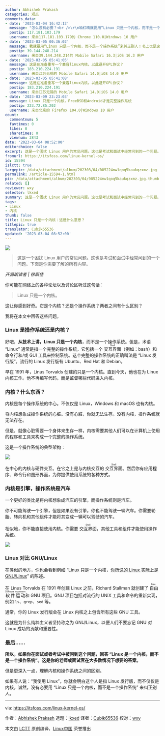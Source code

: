 ```yaml
---
author: Abhishek Prakash
categories: 观点
comments_data:
- date: '2023-03-04 16:42:12'
  message: "怎么没有必要？<br />\r\n咱杠精就要用“Linux 只是一个内核，而不是一个操作系统”来纠正别人！"
  postip: 117.181.103.179
  username: 来自117.181.103.179的 Chrome 110.0|Windows 10 用户
- date: '2023-03-05 00:36:02'
  message: 我就要用“Linux 只是一个内核，而不是一个操作系统”来纠正别人！书上也是这么写的。这么说本来就没错。
  postip: 39.144.248.214
  username: 来自39.144.248.214的 Mobile Safari 16.3|iOS 16.3 用户
- date: '2023-03-05 05:41:05'
  message: 这是在准备重写一个兼容linux内核，以此避开GPL协议？
  postip: 183.210.224.191
  username: 来自江苏无锡的 Mobile Safari 14.0|iOS 14.0 用户
- date: '2023-03-05 05:41:08'
  message: 这是在准备重写一个兼容linux内核，以此避开GPL协议？
  postip: 183.210.224.191
  username: 来自江苏无锡的 Mobile Safari 14.0|iOS 14.0 用户
- date: '2023-03-09 23:23:03'
  message: Linux 只是一个内核，FreeBSD和Android才是完整操作系统
  postip: 223.72.85.202
  username: 来自北京的 Firefox 104.0|Windows 10 用户
count:
  commentnum: 5
  favtimes: 0
  likes: 0
  sharetimes: 0
  viewnum: 3843
date: '2023-03-04 08:52:00'
editorchoice: false
excerpt: 这是一个困扰 Linux 用户的常见问题。这也是考试和面试中经常问到的一个问题。下面是你需要了解的所有内容。
fromurl: https://itsfoss.com/linux-kernel-os/
id: 15594
islctt: true
largepic: /data/attachment/album/202303/04/085224mw1qoq5kaukqzxmz.jpg
permalink: /article-15594-1.html
pic: /data/attachment/album/202303/04/085224mw1qoq5kaukqzxmz.jpg.thumb.jpg
related: []
reviewer: wxy
selector: lkxed
summary: 这是一个困扰 Linux 用户的常见问题。这也是考试和面试中经常问到的一个问题。下面是你需要了解的所有内容。
tags:
- Linux
- 内核
thumb: false
title: Linux 只是一个内核：这是什么意思？
titlepic: true
translator: Cubik65536
updated: '2023-03-04 08:52:00'
---
```


![](/data/attachment/album/202303/04/085224mw1qoq5kaukqzxmz.jpg)



> 
> 这是一个困扰 Linux 用户的常见问题。这也是考试和面试中经常问到的一个问题。下面是你需要了解的所有内容。
> 
> 
> 



*开源朗读者 | 徐斯佳*


你可能在网络上的各种论坛以及讨论区听过这句话：



> 
> Linux 只是一个内核。
> 
> 
> 


这让你感到好奇。它是个内核？还是个操作系统？两者之间有什么区别？


我将在本文中回答这些问题。


### Linux 是操作系统还是内核？


好吧，**从技术上讲，Linux 只是一个内核**，而不是一个操作系统。但是，术语 “Linux” 通常是指一个完整的操作系统，它包括一个 <ruby> 交互界面 <rt>  Shell </rt></ruby>（例如：bash）和命令行和/或 GUI 工具来控制系统。这个完整的操作系统的正确叫法是 “Linux 发行版”。流行的 Linux 发行版有 Ubuntu、Red Hat 和 Debian。


早在 1991 年，Linus Torvalds 创建的只是一个内核。直到今天，他也在为 Linux 内核工作。他不再编写代码，而是监督哪些代码进入内核。


### 内核？什么东西？


内核是每个操作系统的中心。不仅仅是 Linux，Windows 和 macOS 也有内核。


将内核想象成操作系统的心脏。没有心脏，你就无法生存。没有内核，操作系统就无法存在。


但是，就像心脏需要一个身体来生存一样，内核需要其他人们可以在计算机上使用的程序和工具来构成一个完整的操作系统。


这是一个操作系统的典型架构：


![](/data/attachment/album/202303/04/090011izoaowsuro2grtjq.jpg)


在中心的内核与硬件交互。在它之上是与内核交互的 <ruby> 交互界面 <rt>  Shell </rt></ruby>。然后你有应用程序、命令行和图形界面，为你提供使用系统的各种方式。


### 内核是引擎，操作系统是汽车


一个更好的类比是将内核想象成汽车的引擎，而操作系统则是汽车。


你不可能驾驶一个引擎，但是如果没有引擎，你也不能驾驶一辆汽车。你需要轮胎、转向机和其他组件才能将其变成一辆可以驾驶的汽车。


相似地，你不能直接使用内核。你需要 <ruby> 交互界面 <rt>  Shell </rt></ruby>，其他工具和组件才能使用操作系统。


![](/data/attachment/album/202303/04/090017gsz18ivtw7sz1a7k.jpg)


### Linux 对比 GNU/Linux


在类似的地方，你也会看到例如 “Linux 只是一个内核，[你所说的 Linux 实际上是 GNU/Linux](https://itsfoss.com/gnu-linux-copypasta/)” 的陈述。


在 Linus Torvalds 在 1991 年创建 Linux 之前，Richard Stallman 就创建了<ruby> 自由软件运动 <rt>  Free Software movement </rt></ruby>和 GNU 项目。GNU 项目包括对流行的 UNIX 工具和命令的重新实现，例如 `ls`、`grep`、`sed` 等。


通常，你的 Linux 发行版会在 Linux 内核之上包含所有这些 GNU 工具。


这就是为什么纯粹主义者坚持称之为 GNU/Linux，以便人们不要忘记 GNU 对 Linux 成功的贡献和重要性。


### 最后……


**所以，如果你在面试或者考试中被问到这个问题，回答 “Linux 是一个内核，而不是一个操作系统”。这是你的老师或面试官在大多数情况下想要的答案。**


但是更深入一点，理解内核和操作系统之间的区别。


如果有人说：“我使用 Linux”，你就会明白这个人是指 Linux 发行版，而不仅仅是内核。诚然，没有必要用 “Linux 只是一个内核，而不是一个操作系统” 来纠正别人。




---


via: <https://itsfoss.com/linux-kernel-os/>


作者：[Abhishek Prakash](https://itsfoss.com/author/abhishek/) 选题：[lkxed](https://github.com/lkxed/) 译者：[Cubik65536](https://github.com/Cubik65536) 校对：[wxy](https://github.com/wxy)


本文由 [LCTT](https://github.com/LCTT/TranslateProject) 原创编译，[Linux中国](https://linux.cn/) 荣誉推出